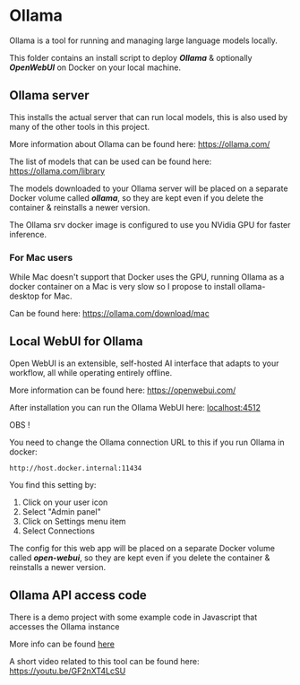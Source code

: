 # Ollama

Ollama is a tool for running and managing large language models locally.

This folder contains an install script to deploy **_Ollama_** & optionally **_OpenWebUI_** on Docker on your local machine.

## Ollama server

This installs the actual server that can run local models, this is also used by many of the other tools in this project.

More information about Ollama can be found here: https://ollama.com/

The list of models that can be used can be found here: https://ollama.com/library

The models downloaded to your Ollama server will be placed on a separate Docker volume called **_ollama_**, so they are kept even if you delete the container & reinstalls a newer version.

The Ollama srv docker image is configured to use you NVidia GPU for faster inference.

### For Mac users

While Mac doesn't support that Docker uses the GPU, running Ollama as a docker container on a Mac is very slow so I propose to install ollama-desktop for Mac.

Can be found here: https://ollama.com/download/mac

## Local WebUI for Ollama

Open WebUI is an extensible, self-hosted AI interface that adapts to your workflow, all while operating entirely offline.

More information can be found here: https://openwebui.com/

After installation you can run the Ollama WebUI here: [localhost:4512](http://localhost:4512)

OBS !

You need to change the Ollama connection URL to this if you run Ollama in docker:

`http://host.docker.internal:11434`

You find this setting by:

1. Click on your user icon
2. Select "Admin panel"
3. Click on Settings menu item
4. Select Connections

The config for this web app will be placed on a separate Docker volume called **_open-webui_**, so they are kept even if you delete the container & reinstalls a newer version.

## Ollama API access code

There is a demo project with some example code in Javascript that accesses the Ollama instance

More info can be found [here](demo_code/ReadMe.md)

A short video related to this tool can be found here:
https://youtu.be/GF2nXT4LcSU
